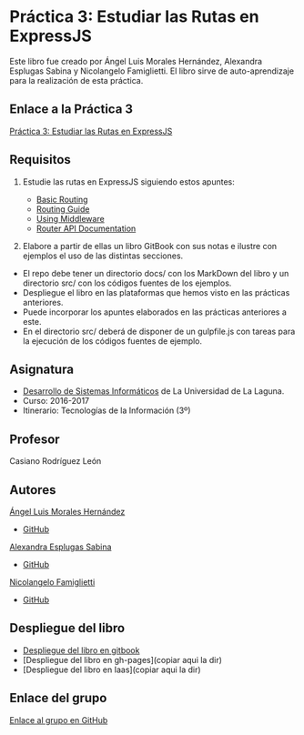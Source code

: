# Práctica 3: Estudiar las Rutas en ExpressJS

Este libro fue creado por Ángel Luis Morales Hernández, Alexandra Esplugas Sabina y Nicolangelo Famiglietti.
El libro sirve de auto-aprendizaje para la realización de esta práctica.

## Enlace a la Práctica 3
[Práctica 3: Estudiar las Rutas en ExpressJS](https://casianorodriguezleon.gitbooks.io/ull-esit-1617/practicas/practicalearningrouting.html)

## Requisitos
1. Estudie las rutas en ExpressJS siguiendo estos apuntes:

    * [Basic Routing](http://expressjs.com/en/starter/basic-routing.html)
    * [Routing Guide](http://expressjs.com/en/guide/routing.html)
    * [Using Middleware](http://expressjs.com/en/guide/using-middleware.html)
    * [Router API Documentation](http://expressjs.com/en/4x/api.html#router)


2. Elabore a partir de ellas un libro GitBook con sus notas e ilustre con ejemplos el uso de las distintas secciones.

* El repo debe tener un directorio docs/ con los MarkDown del libro y un directorio src/ con los códigos fuentes de los ejemplos.
* Despliegue el libro en las plataformas que hemos visto en las prácticas anteriores.
* Puede incorporar los apuntes elaborados en las prácticas anteriores a este.
* En el directorio src/ deberá de disponer de un gulpfile.js con tareas para la ejecución de los códigos fuentes de ejemplo.

 
## Asignatura
* [Desarrollo de Sistemas Informáticos](https://campusvirtual.ull.es/1617/course/view.php?id=1136) de La Universidad de La Laguna.
* Curso: 2016-2017
* Itinerario: Tecnologías de la Información \(3º\)

## Profesor
Casiano Rodríguez León

## Autores
[Ángel Luis Morales Hernández](https://alu0100888157.github.io)
* [GitHub](https://github.com/alu0100888157)

[Alexandra Esplugas Sabina](https://alu0100762006.github.io)
* [GitHub](https://github.com/alu0100762006)

[Nicolangelo Famiglietti](https://alu0100912005.github.io)
* [GitHub](https://github.com/alu0100912005)

## Despliegue del libro
* [Despliegue del libro en gitbook](https://nico_alu0100912005.gitbooks.io/estudiar-las-rutas-en-expressjs/content/)
* [Despliegue del libro en gh-pages](copiar aqui la dir)
* [Despliegue del libro en Iaas](copiar aqui la dir)

## Enlace del grupo
[Enlace al grupo en GitHub](https://github.com/ULL-ESIT-DSI-1617/estudiar-las-rutas-en-expressjs-angel-nicolangelo-alexandra-35l2-nodejs)
